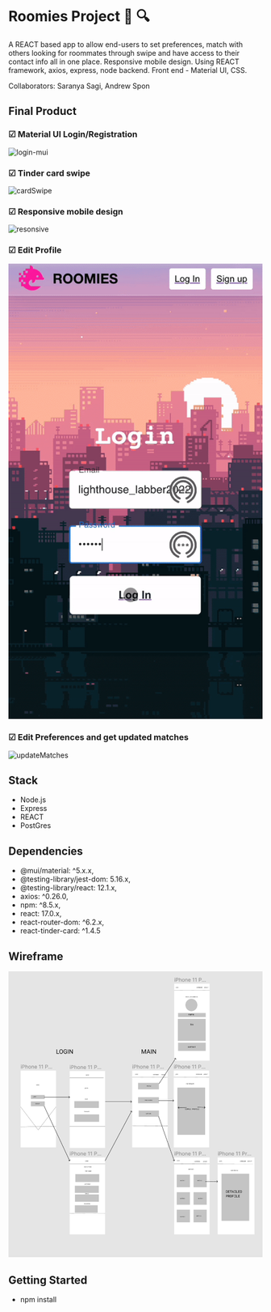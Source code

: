 # Roomies Project 🏡 🔍

A REACT based app to allow end-users to set preferences, match with others looking for roommates through swipe and have access to their contact info all in one place. Responsive mobile design. Using REACT framework, axios, express, node backend. Front end - Material UI, CSS. 

Collaborators: Saranya Sagi, Andrew Spon

## Final Product

### ☑︎ Material UI Login/Registration
![login-mui](https://github.com/s-abdale/roommate-finder/blob/main/docs/login:reg-mui.gif?raw=true)

### ☑︎ Tinder card swipe
![cardSwipe](https://github.com/s-abdale/roommate-finder/blob/main/docs/cardSwipe.gif?raw=true)

### ☑︎ Responsive mobile design
![resonsive](https://github.com/s-abdale/roommate-finder/blob/main/docs/responsive.gif?raw=true)

### ☑︎ Edit Profile
![editLocation](https://github.com/s-abdale/roommate-finder/blob/main/docs/updateLocatioin.gif?raw=true)

### ☑︎ Edit Preferences and get updated matches
![updateMatches](https://github.com/s-abdale/roommate-finder/blob/main/docs/updatePreferences.gif?raw=true)

## Stack

- Node.js
- Express
- REACT
- PostGres

## Dependencies

- @mui/material: ^5.x.x,
- @testing-library/jest-dom: 5.16.x,
- @testing-library/react: 12.1.x,
- axios: ^0.26.0,
- npm: ^8.5.x,
- react: 17.0.x,
- react-router-dom: ^6.2.x,
- react-tinder-card: ^1.4.5


## Wireframe
![wireframe](https://github.com/s-abdale/roommate-finder/blob/main/docs/Wireframe.png?raw=true)

## Getting Started

- npm install

